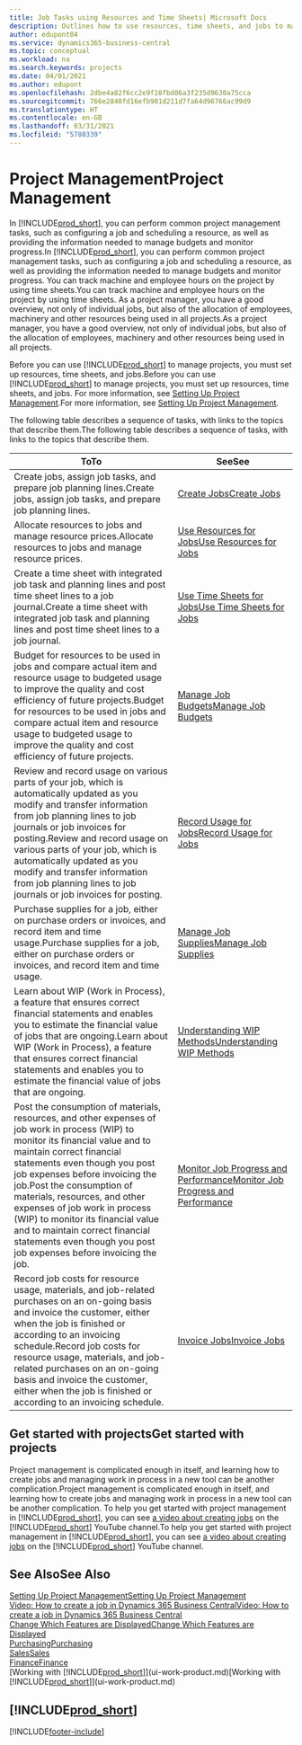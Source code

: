 ```yaml
---
title: Job Tasks using Resources and Time Sheets| Microsoft Docs
description: Outlines how to use resources, time sheets, and jobs to manage projects.
author: edupont04
ms.service: dynamics365-business-central
ms.topic: conceptual
ms.workload: na
ms.search.keywords: projects
ms.date: 04/01/2021
ms.author: edupont
ms.openlocfilehash: 2dbe4a82f6cc2e9f28fbd06a3f235d9630a75cca
ms.sourcegitcommit: 766e2840fd16efb901d211d7fa64d96766ac99d9
ms.translationtype: HT
ms.contentlocale: en-GB
ms.lasthandoff: 03/31/2021
ms.locfileid: "5780339"
---
```

# <a name="project-management"></a><span data-ttu-id="d3a48-103">Project Management</span><span class="sxs-lookup"><span data-stu-id="d3a48-103">Project Management</span></span>
<span data-ttu-id="d3a48-104">In [!INCLUDE[prod_short](includes/prod_short.md)], you can perform common project management tasks, such as configuring a job and scheduling a resource, as well as providing the information needed to manage budgets and monitor progress.</span><span class="sxs-lookup"><span data-stu-id="d3a48-104">In [!INCLUDE[prod_short](includes/prod_short.md)], you can perform common project management tasks, such as configuring a job and scheduling a resource, as well as providing the information needed to manage budgets and monitor progress.</span></span> <span data-ttu-id="d3a48-105">You can track machine and employee hours on the project by using time sheets.</span><span class="sxs-lookup"><span data-stu-id="d3a48-105">You can track machine and employee hours on the project by using time sheets.</span></span> <span data-ttu-id="d3a48-106">As a project manager, you have a good overview, not only of individual jobs, but also of the allocation of employees, machinery and other resources being used in all projects.</span><span class="sxs-lookup"><span data-stu-id="d3a48-106">As a project manager, you have a good overview, not only of individual jobs, but also of the allocation of employees, machinery and other resources being used in all projects.</span></span>

<span data-ttu-id="d3a48-107">Before you can use [!INCLUDE[prod_short](includes/prod_short.md)] to manage projects, you must set up resources, time sheets, and jobs.</span><span class="sxs-lookup"><span data-stu-id="d3a48-107">Before you can use [!INCLUDE[prod_short](includes/prod_short.md)] to manage projects, you must set up resources, time sheets, and jobs.</span></span> <span data-ttu-id="d3a48-108">For more information, see [Setting Up Project Management](projects-setup-projects.md).</span><span class="sxs-lookup"><span data-stu-id="d3a48-108">For more information, see [Setting Up Project Management](projects-setup-projects.md).</span></span>  

<span data-ttu-id="d3a48-109">The following table describes a sequence of tasks, with links to the topics that describe them.</span><span class="sxs-lookup"><span data-stu-id="d3a48-109">The following table describes a sequence of tasks, with links to the topics that describe them.</span></span>

| <span data-ttu-id="d3a48-110">To</span><span class="sxs-lookup"><span data-stu-id="d3a48-110">To</span></span> | <span data-ttu-id="d3a48-111">See</span><span class="sxs-lookup"><span data-stu-id="d3a48-111">See</span></span> |
| --- | --- |
| <span data-ttu-id="d3a48-112">Create jobs, assign job tasks, and prepare job planning lines.</span><span class="sxs-lookup"><span data-stu-id="d3a48-112">Create jobs, assign job tasks, and prepare job planning lines.</span></span> |[<span data-ttu-id="d3a48-113">Create Jobs</span><span class="sxs-lookup"><span data-stu-id="d3a48-113">Create Jobs</span></span>](projects-how-create-jobs.md) |
| <span data-ttu-id="d3a48-114">Allocate resources to jobs and manage resource prices.</span><span class="sxs-lookup"><span data-stu-id="d3a48-114">Allocate resources to jobs and manage resource prices.</span></span> |[<span data-ttu-id="d3a48-115">Use Resources for Jobs</span><span class="sxs-lookup"><span data-stu-id="d3a48-115">Use Resources for Jobs</span></span>](projects-how-use-resources.md) |
| <span data-ttu-id="d3a48-116">Create a time sheet with integrated job task and planning lines and post time sheet lines to a job journal.</span><span class="sxs-lookup"><span data-stu-id="d3a48-116">Create a time sheet with integrated job task and planning lines and post time sheet lines to a job journal.</span></span> |[<span data-ttu-id="d3a48-117">Use Time Sheets for Jobs</span><span class="sxs-lookup"><span data-stu-id="d3a48-117">Use Time Sheets for Jobs</span></span>](projects-how-use-time-sheets.md) |
| <span data-ttu-id="d3a48-118">Budget for resources to be used in jobs and compare actual item and resource usage to budgeted usage to improve the quality and cost efficiency of future projects.</span><span class="sxs-lookup"><span data-stu-id="d3a48-118">Budget for resources to be used in jobs and compare actual item and resource usage to budgeted usage to improve the quality and cost efficiency of future projects.</span></span> |[<span data-ttu-id="d3a48-119">Manage Job Budgets</span><span class="sxs-lookup"><span data-stu-id="d3a48-119">Manage Job Budgets</span></span>](projects-how-manage-budgets.md) |
| <span data-ttu-id="d3a48-120">Review and record usage on various parts of your job, which is automatically updated as you modify and transfer information from job planning lines to job journals or job invoices for posting.</span><span class="sxs-lookup"><span data-stu-id="d3a48-120">Review and record usage on various parts of your job, which is automatically updated as you modify and transfer information from job planning lines to job journals or job invoices for posting.</span></span> |[<span data-ttu-id="d3a48-121">Record Usage for Jobs</span><span class="sxs-lookup"><span data-stu-id="d3a48-121">Record Usage for Jobs</span></span>](projects-how-record-job-usage.md) |
| <span data-ttu-id="d3a48-122">Purchase supplies for a job, either on purchase orders or invoices, and record item and time usage.</span><span class="sxs-lookup"><span data-stu-id="d3a48-122">Purchase supplies for a job, either on purchase orders or invoices, and record item and time usage.</span></span> |[<span data-ttu-id="d3a48-123">Manage Job Supplies</span><span class="sxs-lookup"><span data-stu-id="d3a48-123">Manage Job Supplies</span></span>](projects-how-manage-project-supplies.md) |
| <span data-ttu-id="d3a48-124">Learn about WIP (Work in Process), a feature that ensures correct financial statements and enables you to estimate the financial value of jobs that are ongoing.</span><span class="sxs-lookup"><span data-stu-id="d3a48-124">Learn about WIP (Work in Process), a feature that ensures correct financial statements and enables you to estimate the financial value of jobs that are ongoing.</span></span> |[<span data-ttu-id="d3a48-125">Understanding WIP Methods</span><span class="sxs-lookup"><span data-stu-id="d3a48-125">Understanding WIP Methods</span></span>](projects-understanding-wip.md) |
| <span data-ttu-id="d3a48-126">Post the consumption of materials, resources, and other expenses of job work in process (WIP) to monitor its financial value and to maintain correct financial statements even though you post job expenses before invoicing the job.</span><span class="sxs-lookup"><span data-stu-id="d3a48-126">Post the consumption of materials, resources, and other expenses of job work in process (WIP) to monitor its financial value and to maintain correct financial statements even though you post job expenses before invoicing the job.</span></span> |[<span data-ttu-id="d3a48-127">Monitor Job Progress and Performance</span><span class="sxs-lookup"><span data-stu-id="d3a48-127">Monitor Job Progress and Performance</span></span>](projects-how-monitor-progress-performance.md) |
| <span data-ttu-id="d3a48-128">Record job costs for resource usage, materials, and job-related purchases on an on-going basis and invoice the customer, either when the job is finished or according to an invoicing schedule.</span><span class="sxs-lookup"><span data-stu-id="d3a48-128">Record job costs for resource usage, materials, and job-related purchases on an on-going basis and invoice the customer, either when the job is finished or according to an invoicing schedule.</span></span> |[<span data-ttu-id="d3a48-129">Invoice Jobs</span><span class="sxs-lookup"><span data-stu-id="d3a48-129">Invoice Jobs</span></span>](projects-how-invoice-jobs.md) |

## <a name="get-started-with-projects"></a><span data-ttu-id="d3a48-130">Get started with projects</span><span class="sxs-lookup"><span data-stu-id="d3a48-130">Get started with projects</span></span>

<span data-ttu-id="d3a48-131">Project management is complicated enough in itself, and learning how to create jobs and managing work in process in a new tool can be another complication.</span><span class="sxs-lookup"><span data-stu-id="d3a48-131">Project management is complicated enough in itself, and learning how to create jobs and managing work in process in a new tool can be another complication.</span></span> <span data-ttu-id="d3a48-132">To help you get started with project management in [!INCLUDE[prod_short](includes/prod_short.md)], you can see [a video about creating jobs](https://www.youtube.com/watch?v=VqaPWr7BWmw) on the [!INCLUDE[prod_short](includes/prod_short.md)] YouTube channel.</span><span class="sxs-lookup"><span data-stu-id="d3a48-132">To help you get started with project management in [!INCLUDE[prod_short](includes/prod_short.md)], you can see [a video about creating jobs](https://www.youtube.com/watch?v=VqaPWr7BWmw) on the [!INCLUDE[prod_short](includes/prod_short.md)] YouTube channel.</span></span>  

## <a name="see-also"></a><span data-ttu-id="d3a48-133">See Also</span><span class="sxs-lookup"><span data-stu-id="d3a48-133">See Also</span></span>

[<span data-ttu-id="d3a48-134">Setting Up Project Management</span><span class="sxs-lookup"><span data-stu-id="d3a48-134">Setting Up Project Management</span></span>](projects-setup-projects.md)  
[<span data-ttu-id="d3a48-135">Video: How to create a job in Dynamics 365 Business Central</span><span class="sxs-lookup"><span data-stu-id="d3a48-135">Video: How to create a job in Dynamics 365 Business Central</span></span>](https://www.youtube.com/watch?v=VqaPWr7BWmw)  
[<span data-ttu-id="d3a48-136">Change Which Features are Displayed</span><span class="sxs-lookup"><span data-stu-id="d3a48-136">Change Which Features are Displayed</span></span>](ui-experiences.md)  
[<span data-ttu-id="d3a48-137">Purchasing</span><span class="sxs-lookup"><span data-stu-id="d3a48-137">Purchasing</span></span>](purchasing-manage-purchasing.md)  
[<span data-ttu-id="d3a48-138">Sales</span><span class="sxs-lookup"><span data-stu-id="d3a48-138">Sales</span></span>](sales-manage-sales.md)  
[<span data-ttu-id="d3a48-139">Finance</span><span class="sxs-lookup"><span data-stu-id="d3a48-139">Finance</span></span>](finance.md)  
<span data-ttu-id="d3a48-140">[Working with [!INCLUDE[prod_short](includes/prod_short.md)]](ui-work-product.md)</span><span class="sxs-lookup"><span data-stu-id="d3a48-140">[Working with [!INCLUDE[prod_short](includes/prod_short.md)]](ui-work-product.md)</span></span>  

## [!INCLUDE[prod_short](includes/free_trial_md.md)]  


[!INCLUDE[footer-include](includes/footer-banner.md)]